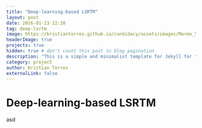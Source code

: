 ```yaml
---
title: "Deep-learning-based LSRTM"
layout: post
date: 2016-01-23 22:10
tag: deep-lsrtm
image: https://kristiantorres.github.io/candidacy/assets/images/Marmo_5_percent_faster.pdf
headerImage: true
projects: true
hidden: true # don't count this post in blog pagination
description: "This is a simple and minimalist template for Jekyll for those who likes to eat noodles."
category: project
author: Kristian Torres
externalLink: false
---
```


# Deep-learning-based LSRTM
asd
